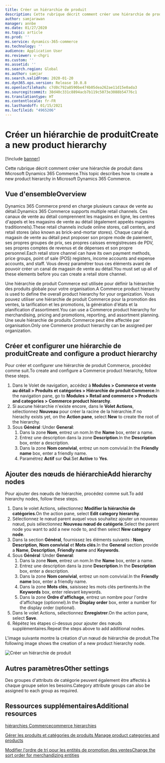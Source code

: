 ```yaml
---
title: Créer un hiérarchie de produit
description: Cette rubrique décrit comment créer une hiérarchie de produit dans Microsoft Dynamics 365 Commerce.
author: samjarawan
manager: annbe
ms.date: 01/27/2020
ms.topic: article
ms.prod: ''
ms.service: dynamics-365-commerce
ms.technology: ''
audience: Application User
ms.reviewer: v-chgri
ms.custom: ''
ms.assetid: ''
ms.search.region: Global
ms.author: samjar
ms.search.validFrom: 2020-01-20
ms.dyn365.ops.version: Release 10.0.8
ms.openlocfilehash: c7d0c792a8590be474b05dea262ae11d15e0ada3
ms.sourcegitcommit: 38d40c331c8894acb7b119c5073e3088b54776c1
ms.translationtype: HT
ms.contentlocale: fr-FR
ms.lasthandoff: 01/15/2021
ms.locfileid: "4965206"
---
```

# <a name="create-a-new-product-hierarchy"></a><span data-ttu-id="8e964-103">Créer un hiérarchie de produit</span><span class="sxs-lookup"><span data-stu-id="8e964-103">Create a new product hierarchy</span></span>


[!include [banner](includes/banner.md)]

<span data-ttu-id="8e964-104">Cette rubrique décrit comment créer une hiérarchie de produit dans Microsoft Dynamics 365 Commerce.</span><span class="sxs-lookup"><span data-stu-id="8e964-104">This topic describes how to create a new product hierarchy in Microsoft Dynamics 365 Commerce.</span></span>

## <a name="overview"></a><span data-ttu-id="8e964-105">Vue d'ensemble</span><span class="sxs-lookup"><span data-stu-id="8e964-105">Overview</span></span>

<span data-ttu-id="8e964-106">Dynamics 365 Commerce prend en charge plusieurs canaux de vente au détail.</span><span class="sxs-lookup"><span data-stu-id="8e964-106">Dynamics 365 Commerce supports multiple retail channels.</span></span> <span data-ttu-id="8e964-107">Ces canaux de vente au détail comprennent les magasins en ligne, les centres d'appels et les magasins de vente au détail (également appelés magasins traditionnels).</span><span class="sxs-lookup"><span data-stu-id="8e964-107">These retail channels include online stores, call centers, and retail stores (also known as brick-and-mortar stores).</span></span> <span data-ttu-id="8e964-108">Chaque canal de magasin de vente au détail peut proposer son propre mode de paiement, ses propres groupes de prix, ses propres caisses enregistreuses de PDV, ses propres comptes de revenus et de dépenses et son propre personnel.</span><span class="sxs-lookup"><span data-stu-id="8e964-108">Each retail store channel can have its own payment methods, price groups, point of sale (POS) registers, income accounts and expense accounts, and staff.</span></span> <span data-ttu-id="8e964-109">Vous devez paramétrer tous ces éléments avant de pouvoir créer un canal de magasin de vente au détail.</span><span class="sxs-lookup"><span data-stu-id="8e964-109">You must set up all of these elements before you can create a retail store channel.</span></span> 

<span data-ttu-id="8e964-110">Une hiérarchie de produit Commerce est utilisée pour définir la hiérarchie des produits globale pour votre organisation.</span><span class="sxs-lookup"><span data-stu-id="8e964-110">A Commerce product hierarchy is used to define the overall product hierarchy for your organization.</span></span> <span data-ttu-id="8e964-111">Vous pouvez utiliser une hiérarchie de produit Commerce pour la promotion des ventes, la tarification et les promotions, la génération d'états et la planification d'assortiment.</span><span class="sxs-lookup"><span data-stu-id="8e964-111">You can use a Commerce product hierarchy for merchandising, pricing and promotions, reporting, and assortment planning.</span></span> <span data-ttu-id="8e964-112">Une seule hiérarchie de produits Commerce peut être affectée par organisation.</span><span class="sxs-lookup"><span data-stu-id="8e964-112">Only one Commerce product hierarchy can be assigned per organization.</span></span>

## <a name="create-and-configure-a-product-hierarchy"></a><span data-ttu-id="8e964-113">Créer et configurer une hiérarchie de produit</span><span class="sxs-lookup"><span data-stu-id="8e964-113">Create and configure a product hierarchy</span></span>

<span data-ttu-id="8e964-114">Pour créer et configurer une hiérarchie de produit Commerce, procédez comme suit.</span><span class="sxs-lookup"><span data-stu-id="8e964-114">To create and configure a Commerce product hierarchy, follow these steps.</span></span>

1. <span data-ttu-id="8e964-115">Dans le Volet de navigation, accédez à **Modules \> Commerce et vente au détail \> Produits et catégories \> Hiérarchie de produit Commerce**.</span><span class="sxs-lookup"><span data-stu-id="8e964-115">In the navigation pane, go to **Modules \> Retail and commerce \> Products and categories \> Commerce product hierarchy**.</span></span>
1. <span data-ttu-id="8e964-116">Si aucune hiérarchie n'existe encore, dans le **Volet Actions**, sélectionnez **Nouveau** pour créer la racine de la hiérarchie.</span><span class="sxs-lookup"><span data-stu-id="8e964-116">If no hierachy exists yet, on the **Action pane**, select **New** to create the root of the hierarchy.</span></span>
1. <span data-ttu-id="8e964-117">Sous **Général** :</span><span class="sxs-lookup"><span data-stu-id="8e964-117">Under **General**:</span></span>
    1. <span data-ttu-id="8e964-118">Dans la zone **Nom**, entrez un nom.</span><span class="sxs-lookup"><span data-stu-id="8e964-118">In the **Name** box, enter a name.</span></span>
    1. <span data-ttu-id="8e964-119">Entrez une description dans la zone **Description**.</span><span class="sxs-lookup"><span data-stu-id="8e964-119">In the **Description** box, enter a description.</span></span>
    1. <span data-ttu-id="8e964-120">Dans la zone **Nom convivial**, entrez un nom convivial.</span><span class="sxs-lookup"><span data-stu-id="8e964-120">In the **Friendly name** box, enter a friendly name.</span></span>
    1. <span data-ttu-id="8e964-121">Paramétrez **Actif** sur **Oui**.</span><span class="sxs-lookup"><span data-stu-id="8e964-121">Set **Active** to **Yes**.</span></span>

## <a name="add-hierarchy-nodes"></a><span data-ttu-id="8e964-122">Ajouter des nœuds de hiérarchie</span><span class="sxs-lookup"><span data-stu-id="8e964-122">Add hierarchy nodes</span></span>

<span data-ttu-id="8e964-123">Pour ajouter des nœuds de hiérarchie, procédez comme suit.</span><span class="sxs-lookup"><span data-stu-id="8e964-123">To add hierarchy nodes, follow these steps.</span></span>

1. <span data-ttu-id="8e964-124">Dans le volet Actions, sélectionnez **Modifier la hiérarchie de catégories**.</span><span class="sxs-lookup"><span data-stu-id="8e964-124">On the action pane, select **Edit category hierarchy**.</span></span>
1. <span data-ttu-id="8e964-125">Sélectionnez le nœud parent auquel vous souhaitez ajouter un nouveau nœud, puis sélectionnez **Nouveau nœud de catégorie**.</span><span class="sxs-lookup"><span data-stu-id="8e964-125">Select the parent node you want to add a new node to, and then select **New category node**.</span></span>
1. <span data-ttu-id="8e964-126">Dans la section **Général**, fournissez les éléments suivants : **Nom**, **Description**, **Nom convivial** et **Mots clés**.</span><span class="sxs-lookup"><span data-stu-id="8e964-126">In the **General** section provide a **Name**, **Description**, **Friendly name** and **Keywords**.</span></span>
1. <span data-ttu-id="8e964-127">Sous **Général** :</span><span class="sxs-lookup"><span data-stu-id="8e964-127">Under **General**:</span></span>
    1. <span data-ttu-id="8e964-128">Dans la zone **Nom**, entrez un nom.</span><span class="sxs-lookup"><span data-stu-id="8e964-128">In the **Name** box, enter a name.</span></span>
    1. <span data-ttu-id="8e964-129">Entrez une description dans la zone **Description**.</span><span class="sxs-lookup"><span data-stu-id="8e964-129">In the **Description** box, enter a description.</span></span>
    1. <span data-ttu-id="8e964-130">Dans la zone **Nom convivial**, entrez un nom convivial.</span><span class="sxs-lookup"><span data-stu-id="8e964-130">In the **Friendly name** box, enter a friendly name.</span></span>
    1. <span data-ttu-id="8e964-131">Dans la zone **Mots clés**, saisissez les mots clés pertinents.</span><span class="sxs-lookup"><span data-stu-id="8e964-131">In the **Keywords** box, enter relevant keywords.</span></span>
    1. <span data-ttu-id="8e964-132">Dans la zone **Ordre d'affichage**, entrez un nombre pour l'ordre d'affichage (optionnel).</span><span class="sxs-lookup"><span data-stu-id="8e964-132">In the **Display order** box, enter a number for the display order (optional).</span></span>
1. <span data-ttu-id="8e964-133">Dans le volet Actions, sélectionnez **Enregistrer**.</span><span class="sxs-lookup"><span data-stu-id="8e964-133">On the action pane, select **Save**.</span></span>
1. <span data-ttu-id="8e964-134">Répétez les étapes ci-dessus pour ajouter des nœuds supplémentaires.</span><span class="sxs-lookup"><span data-stu-id="8e964-134">Repeat the steps above to add additional nodes.</span></span>

<span data-ttu-id="8e964-135">L'image suivante montre la création d'un nœud de hiérarchie de produit.</span><span class="sxs-lookup"><span data-stu-id="8e964-135">The following image shows the creation of a new product hierarchy node.</span></span>

![Créer un hiérarchie de produit](media/create-product-hierarchy.png)

## <a name="other-settings"></a><span data-ttu-id="8e964-137">Autres paramètres</span><span class="sxs-lookup"><span data-stu-id="8e964-137">Other settings</span></span>

<span data-ttu-id="8e964-138">Des groupes d'attributs de catégorie peuvent également être affectés à chaque groupe selon les besoins.</span><span class="sxs-lookup"><span data-stu-id="8e964-138">Category attribute groups can also be assigned to each group as required.</span></span>  

## <a name="additional-resources"></a><span data-ttu-id="8e964-139">Ressources supplémentaires</span><span class="sxs-lookup"><span data-stu-id="8e964-139">Additional resources</span></span>

[<span data-ttu-id="8e964-140">hiérarchies Commerce</span><span class="sxs-lookup"><span data-stu-id="8e964-140">commerce hierarchies</span></span>](retail-hierarchies.md)

[<span data-ttu-id="8e964-141">Gérer les produits et catégories de produits </span><span class="sxs-lookup"><span data-stu-id="8e964-141">Manage product categories and products </span></span>](category-management-product-creation.md)

[<span data-ttu-id="8e964-142">Modifier l'ordre de tri pour les entités de promotion des ventes</span><span class="sxs-lookup"><span data-stu-id="8e964-142">Change the sort order for merchandizing entities</span></span>](custom-order-categories-nav-retail-prod-hierarchy.md)
